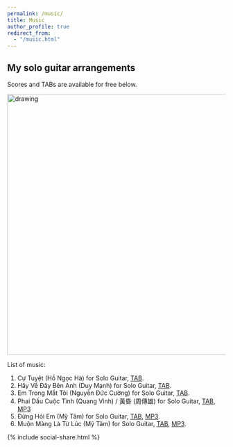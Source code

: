 ```yaml
---
permalink: /music/
title: Music
author_profile: true
redirect_from: 
  - "/music.html"
---
```




## My solo guitar arrangements

Scores and TABs are available for free below.

<img src="https://elsentjhung.github.io/images/cu-tuyet.png" alt="drawing" width="600"/>

List of music:
1. Cự Tuyệt (Hồ Ngọc Hà) for Solo Guitar, [TAB](https://elsentjhung.github.io/files/cu-tuyet.pdf).
2. Hãy Về Đây Bên Anh (Duy Mạnh) for Solo Guitar, [TAB](https://elsentjhung.github.io/files/hay-ve-day-ben-anh.pdf).
3. Em Trong Mắt Tôi (Nguyễn Đức Cường) for Solo Guitar, [TAB](https://elsentjhung.github.io/files/em-trong-mat-toi.pdf).
4. Phai Dấu Cuộc Tình (Quang Vinh) / 黃昏 (周傳雄) for Solo Guitar, [TAB](https://elsentjhung.github.io/files/phai-dau-cuoc-tinh.pdf), [MP3](https://elsentjhung.github.io/files/phai-dau-cuoc-tinh.mp3)
5. Đừng Hỏi Em (Mỹ Tâm) for Solo Guitar, [TAB](https://elsentjhung.github.io/files/dung-hoi-em.pdf), [MP3](https://elsentjhung.github.io/files/dung-hoi-em.mp3).
6. Muộn Màng Là Từ Lúc (Mỹ Tâm) for Solo Guitar, [TAB](https://elsentjhung.github.io/files/muon-mang-la-tu-luc.pdf), [MP3](https://elsentjhung.github.io/files/muon-mang-la-tu-luc.mp3).

{% include social-share.html %}

